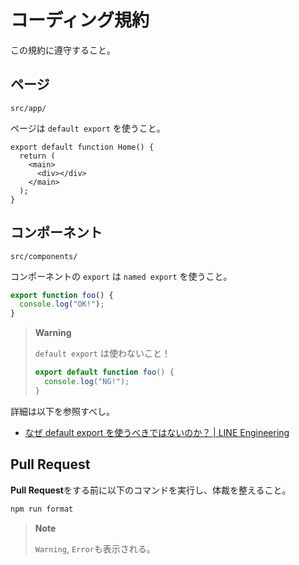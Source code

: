 # コーディング規約

この規約に遵守すること。

## ページ

`src/app/`

ページは `default export` を使うこと。

```tsx
export default function Home() {
  return (
    <main>
      <div></div>
    </main>
  );
}
```

## コンポーネント

`src/components/`

コンポーネントの `export` は `named export` を使うこと。

```ts
export function foo() {
  console.log("OK!");
}
```

> **Warning**
>
> `default export` は使わないこと！
>
> ```ts
> export default function foo() {
>   console.log("NG!");
> }
> ```

詳細は以下を参照すべし。

- [なぜ default export を使うべきではないのか？ | LINE Engineering](https://engineering.linecorp.com/ja/blog/you-dont-need-default-export)

## Pull Request

**Pull Request**をする前に以下のコマンドを実行し、体裁を整えること。

```bash
npm run format
```

> **Note**
>
> `Warning`, `Error`も表示される。
